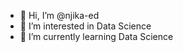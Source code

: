 - 👋 Hi, I’m @njika-ed
- 👀 I’m interested in Data Science
- 🌱 I’m currently learning Data Science

<!---
njika-ed/njika-ed is a ✨ special ✨ repository because its `README.md` (this file) appears on your GitHub profile.
You can click the Preview link to take a look at your changes.
--->
